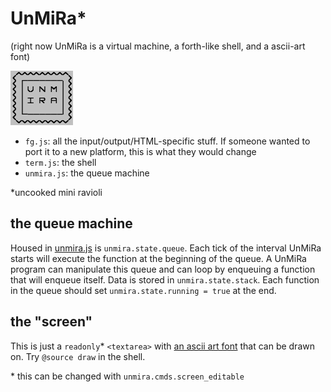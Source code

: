 # UnMiRa\*

(right now UnMiRa is a virtual machine, a forth-like shell, and a ascii-art font)

![logo](/logo.png)

- `fg.js`: all the input/output/HTML-specific stuff. If someone wanted to
  port it to a new platform, this is what they would change
- `term.js`: the shell
- `unmira.js`: the queue machine

\*uncooked mini ravioli

## the queue machine

Housed in [unmira.js](unmira.js) is `unmira.state.queue`. Each tick of
the interval UnMiRa starts will execute the function at the beginning
of the queue. A UnMiRa program can manipulate this queue and can loop
by enqueuing a function that will enqueue itself. Data is stored in
`unmira.state.stack`. Each function in the queue should set
`unmira.state.running = true` at the end.

## the "screen"

This is just a `readonly`\* `<textarea>` with [an ascii art font](bigpix-Regular.otf)
that can be drawn on. Try `@source draw` in the shell.

\* this can be changed with `unmira.cmds.screen_editable`


